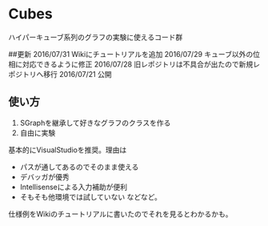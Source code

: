 # Cubes
<p>ハイパーキューブ系列のグラフの実験に使えるコード群</p>

##更新
2016/07/31  Wikiにチュートリアルを追加
2016/07/29  キューブ以外の位相に対応できるように修正
2016/07/28  旧レポジトリは不具合が出たので新規レポジトリへ移行
2016/07/21  公開

## 使い方
1. SGraphを継承して好きなグラフのクラスを作る
2. 自由に実験

基本的にVisualStudioを推奨。理由は
* パスが通してあるのでそのまま使える
* デバッガが優秀
* Intellisenseによる入力補助が便利
* そもそも他環境では試していない
などなど。

仕様例をWikiのチュートリアルに書いたのでそれを見るとわかるかも。
